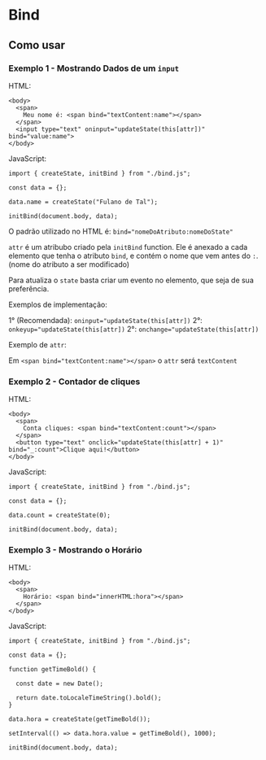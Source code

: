 # Bind

## Como usar

### Exemplo 1 - Mostrando Dados de um `input`

HTML:
```
<body>
  <span>
    Meu nome é: <span bind="textContent:name"></span>
  </span>
  <input type="text" oninput="updateState(this[attr])" bind="value:name">
</body>
```

JavaScript:
```
import { createState, initBind } from "./bind.js";

const data = {};

data.name = createState("Fulano de Tal");

initBind(document.body, data);
```

O padrão utilizado no HTML é:
`bind="nomeDoAtributo:nomeDoState"`

`attr` é um atribubo criado pela `initBind` function.
Ele é anexado a cada elemento que tenha o atributo `bind`, e contém o nome que vem antes do `:`.
(nome do atributo a ser modificado)

Para atualiza o `state` basta criar um evento no elemento, que seja de sua preferência.

Exemplos de implementação:

1° (Recomendada): `oninput="updateState(this[attr])`
2°: `onkeyup="updateState(this[attr])`
2°: `onchange="updateState(this[attr])`

Exemplo de `attr`:

Em `<span bind="textContent:name"></span>` o `attr` será `textContent`

### Exemplo 2 - Contador de cliques

HTML:
```
<body>
  <span>
    Conta cliques: <span bind="textContent:count"></span>
  </span>
  <button type="text" onclick="updateState(this[attr] + 1)" bind="_:count">Clique aqui!</button>
</body>
```

JavaScript:
```
import { createState, initBind } from "./bind.js";

const data = {};

data.count = createState(0);

initBind(document.body, data);
```

### Exemplo 3 - Mostrando o Horário

HTML:
```
<body>
  <span>
    Horário: <span bind="innerHTML:hora"></span>
  </span>
</body>
```

JavaScript:
```
import { createState, initBind } from "./bind.js";

const data = {};

function getTimeBold() {

  const date = new Date();

  return date.toLocaleTimeString().bold();
}

data.hora = createState(getTimeBold());

setInterval(() => data.hora.value = getTimeBold(), 1000);

initBind(document.body, data);
```